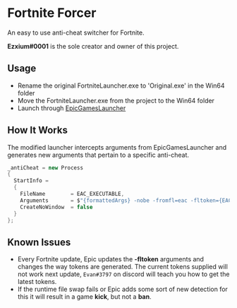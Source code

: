 # Fortnite Forcer

An easy to use anti-cheat switcher for Fortnite.

**Ezxium#0001** is the sole creator and owner of this project.

## Usage

- Rename the original FortniteLauncher.exe to 'Original.exe' in the Win64 folder
- Move the FortniteLauncher.exe from the project to the Win64 folder
- Launch through [EpicGamesLauncher](https://launcher-public-service-prod06.ol.epicgames.com/launcher/api/installer/download/EpicGamesLauncherInstaller.msi?productName=unrealtournament)

## How It Works

The modified launcher intercepts arguments from EpicGamesLauncher and generates new arguments that pertain to a specific anti-cheat.
```cs
_antiCheat = new Process
{
  StartInfo =
  {
    FileName        = EAC_EXECUTABLE,
    Arguments       = $"{formattedArgs} -nobe -fromfl=eac -fltoken={EAC_TOKEN}",
    CreateNoWindow  = false
  }
};
```

## Known Issues

- Every Fortnite update, Epic updates the **-fltoken** arguments and changes the way tokens are generated. The current tokens supplied will not work next update, ```Evan#3797``` on discord will teach you how to get the latest tokens.
- If the runtime file swap fails or Epic adds some sort of new detection for this it will result in a game **kick**, but not a **ban**.
